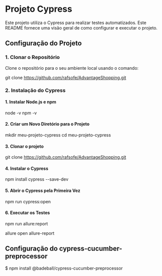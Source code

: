 # Projeto Cypress

Este projeto utiliza o Cypress para realizar testes automatizados. Este README fornece uma visão geral de como configurar e executar o projeto.

## Configuração do Projeto

### 1. Clonar o Repositório

Clone o repositório para o seu ambiente local usando o comando:

git clone https://github.com/rafsofe/AdvantageShopping.git

### 2. Instalação do Cypress

#### 1. Instalar Node.js e npm

node -v
npm -v

#### 2. Criar um Novo Diretório para o Projeto

mkdir meu-projeto-cypress
cd meu-projeto-cypress

#### 3. Clonar o projeto

git clone https://github.com/rafsofe/AdvantageShopping.git

#### 4. Instalar o Cypress

npm install cypress --save-dev

#### 5. Abrir o Cypress pela Primeira Vez

npm run cypress:open

#### 6. Executar os Testes

npm run allure:report

allure open allure-report


## Configuração do cypress-cucumber-preprocessor

$ npm install @badeball/cypress-cucumber-preprocessor



